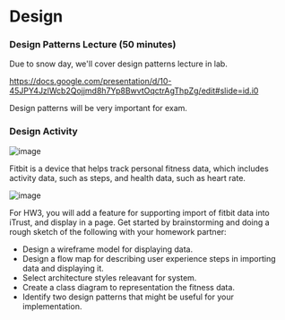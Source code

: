 # Design

### Design Patterns Lecture (50 minutes)

Due to snow day, we'll cover design patterns lecture in lab.

https://docs.google.com/presentation/d/10-45JPY4JzlWcb2Qojjmd8h7Yp8BwvtOqctrAgThpZg/edit#slide=id.i0

Design patterns will be very important for exam.

### Design Activity 

![image](https://cloud.githubusercontent.com/assets/742934/13113979/7c5bcfb4-d55f-11e5-8af6-42c50ddc51d7.png)

Fitbit is a device that helps track personal fitness data, which includes activity data, such as steps, and health data, such as heart rate.

![image](https://cloud.githubusercontent.com/assets/742934/13113759/8c6022bc-d55e-11e5-99a5-15c0d88bf871.png)

For HW3, you will add a feature for supporting import of fitbit data into iTrust, and display in a page. Get started by brainstorming and doing a rough sketch of the following with your homework partner:

* Design a wireframe model for displaying data.
* Design a flow map for describing user experience steps in importing data and displaying it.
* Select architecture styles releavant for system.
* Create a class diagram to representation the fitness data.
* Identify two design patterns that might be useful for your implementation.
